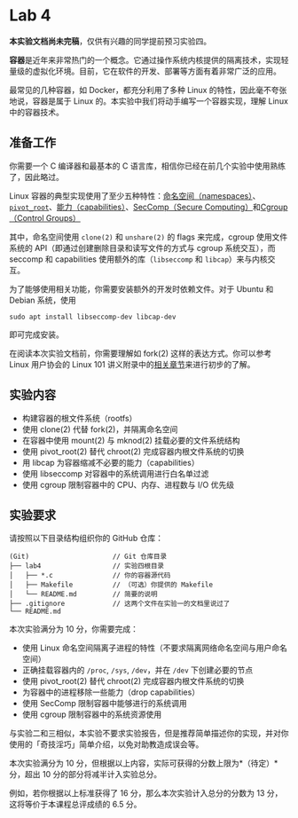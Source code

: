 # Lab 4

**本实验文档尚未完稿**，仅供有兴趣的同学提前预习实验四。

**容器**是近年来非常热门的一个概念。它通过操作系统内核提供的隔离技术，实现轻量级的虚拟化环境。目前，它在软件的开发、部署等方面有着非常广泛的应用。

最常见的几种容器，如 Docker，都充分利用了多种 Linux 的特性，因此毫不夸张地说，容器是属于 Linux 的。本实验中我们将动手编写一个容器实现，理解 Linux 中的容器技术。

## 准备工作

你需要一个 C 编译器和最基本的 C 语言库，相信你已经在前几个实验中使用熟练了，因此略过。

Linux 容器的典型实现使用了至少五种特性：[命名空间（namespaces）][namespaces.7]、[`pivot_root`][pivot_root.2]、[能力（capabilities）][capabilities.7]、[SecComp（Secure Computing）][seccomp.2]和[Cgroup（Control Groups）][cgroups.7]

  [namespaces.7]: http://man7.org/linux/man-pages/man7/namespaces.7.html
  [pivot_root.2]: http://man7.org/linux/man-pages/man2/pivot_root.2.html
  [capabilities.7]: http://man7.org/linux/man-pages/man7/capabilities.7.html
  [seccomp.2]: http://man7.org/linux/man-pages/man2/seccomp.2.html
  [cgroups.7]: http://man7.org/linux/man-pages/man7/cgroups.7.html

其中，命名空间使用 `clone(2)` 和 `unshare(2)` 的 flags 来完成，cgroup 使用文件系统的 API（即通过创建删除目录和读写文件的方式与 cgroup 系统交互），而 seccomp 和 capabilities 使用额外的库（`libseccomp` 和 `libcap`）来与内核交互。

为了能够使用相关功能，你需要安装额外的开发时依赖文件。对于 Ubuntu 和 Debian 系统，使用

```shell
sudo apt install libseccomp-dev libcap-dev
```

即可完成安装。

在阅读本次实验文档前，你需要理解如 fork(2) 这样的表达方式。你可以参考 Linux 用户协会的 Linux 101 讲义附录中的[相关章节](https://101.lug.ustc.edu.cn/Appendix/man/#man-sections)来进行初步的了解。

## 实验内容

- 构建容器的根文件系统（rootfs）
- 使用 clone(2) 代替 fork(2)，并隔离命名空间
- 在容器中使用 mount(2) 与 mknod(2) 挂载必要的文件系统结构
- 使用 pivot\_root(2) 替代 chroot(2) 完成容器内根文件系统的切换
- 用 libcap 为容器缩减不必要的能力（capabilities）
- 使用 libseccomp 对容器中的系统调用进行白名单过滤
- 使用 cgroup 限制容器中的 CPU、内存、进程数与 I/O 优先级

## 实验要求

请按照以下目录结构组织你的 GitHub 仓库：

```
(Git)                     // Git 仓库目录
├── lab4                  // 实验四根目录
│   ├── *.c               // 你的容器源代码
│   ├── Makefile          // （可选）你提供的 Makefile
│   └── README.md         // 简要的说明
├── .gitignore            // 这两个文件在实验一的文档里说过了
└── README.md
```

本次实验满分为 10 分，你需要完成：

- 使用 Linux 命名空间隔离子进程的特性（不要求隔离网络命名空间与用户命名空间）
- 正确挂载容器内的 `/proc`, `/sys`, `/dev`，并在 `/dev` 下创建必要的节点
- 使用 pivot\_root(2) 替代 chroot(2) 完成容器内根文件系统的切换
- 为容器中的进程移除一些能力（drop capabilities）
- 使用 SecComp 限制容器中能够进行的系统调用
- 使用 cgroup 限制容器中的系统资源使用

与实验二和三相似，本实验不要求实验报告，但是推荐简单描述你的实现，并对你使用的「奇技淫巧」简单介绍，以免对助教造成误会等。

本次实验满分为 10 分，但根据以上内容，实际可获得的分数上限为*（待定）*分，超出 10 分的部分将减半计入实验总分。

例如，若你根据以上标准获得了 16 分，那么本次实验计入总分的分数为 13 分，这将等价于本课程总评成绩的 6.5 分。
